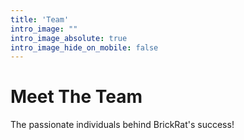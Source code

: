```yaml
---
title: 'Team'
intro_image: ""
intro_image_absolute: true
intro_image_hide_on_mobile: false
---
```


# Meet The Team

The passionate individuals behind BrickRat's success!
